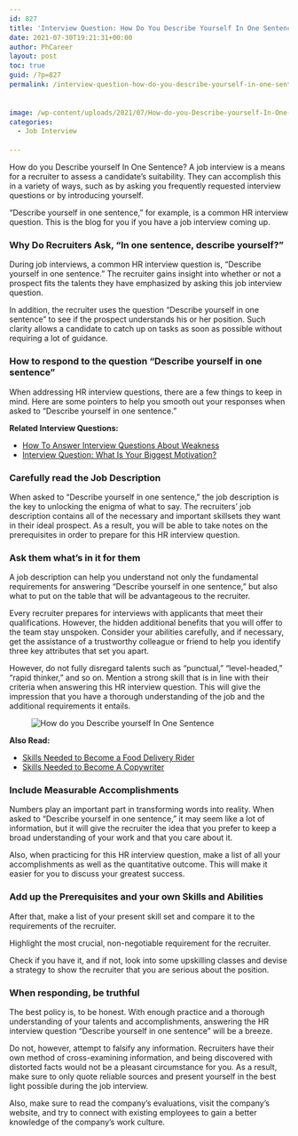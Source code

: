 ```yaml
---
id: 827
title: 'Interview Question: How Do You Describe Yourself In One Sentence?'
date: 2021-07-30T19:21:31+00:00
author: PhCareer
layout: post
toc: true
guid: /?p=827
permalink: /interview-question-how-do-you-describe-yourself-in-one-sentence/


image: /wp-content/uploads/2021/07/How-do-you-Describe-yourself-In-One-Sentence-1.jpg
categories:
  - Job Interview

---
```

How do you Describe yourself In One Sentence? A job interview is a means for a recruiter to assess a candidate&#8217;s suitability. They can accomplish this in a variety of ways, such as by asking you frequently requested interview questions or by introducing yourself.

“Describe yourself in one sentence,” for example, is a common HR interview question. This is the blog for you if you have a job interview coming up.

### **Why Do Recruiters Ask, &#8220;In one sentence, describe yourself?&#8221;**

During job interviews, a common HR interview question is, &#8220;Describe yourself in one sentence.&#8221; The recruiter gains insight into whether or not a prospect fits the talents they have emphasized by asking this job interview question.

In addition, the recruiter uses the question &#8220;Describe yourself in one sentence&#8221; to see if the prospect understands his or her position. Such clarity allows a candidate to catch up on tasks as soon as possible without requiring a lot of guidance.

### **How to respond to the question &#8220;Describe yourself in one sentence&#8221;**

When addressing HR interview questions, there are a few things to keep in mind. Here are some pointers to help you smooth out your responses when asked to &#8220;Describe yourself in one sentence.&#8221;

**Related Interview Questions:**

  * [How To Answer Interview Questions About Weakness](/how-to-answer-interview-questions-about-weakness/)
  * [Interview Question: What Is Your Biggest Motivation?](/interview-question-what-is-your-biggest-motivation/)

### **Carefully read the Job Description**

When asked to &#8220;Describe yourself in one sentence,&#8221; the job description is the key to unlocking the enigma of what to say. The recruiters&#8217; job description contains all of the necessary and important skillsets they want in their ideal prospect. As a result, you will be able to take notes on the prerequisites in order to prepare for this HR interview question.

### **Ask them what&#8217;s in it for them**

A job description can help you understand not only the fundamental requirements for answering &#8220;Describe yourself in one sentence,&#8221; but also what to put on the table that will be advantageous to the recruiter.

Every recruiter prepares for interviews with applicants that meet their qualifications. However, the hidden additional benefits that you will offer to the team stay unspoken. Consider your abilities carefully, and if necessary, get the assistance of a trustworthy colleague or friend to help you identify three key attributes that set you apart.

However, do not fully disregard talents such as &#8220;punctual,&#8221; &#8220;level-headed,&#8221; &#8220;rapid thinker,&#8221; and so on. Mention a strong skill that is in line with their criteria when answering this HR interview question. This will give the impression that you have a thorough understanding of the job and the additional requirements it entails.

<figure class="wp-block-image size-large">

<img loading="lazy" width="800" height="450" src="/wp-content/uploads/2021/07/How-do-you-Describe-yourself-In-One-Sentence.jpg" alt="How do you Describe yourself In One Sentence" class="wp-image-828" srcset="/wp-content/uploads/2021/07/How-do-you-Describe-yourself-In-One-Sentence.jpg 800w, /wp-content/uploads/2021/07/How-do-you-Describe-yourself-In-One-Sentence-300x169.jpg 300w, /wp-content/uploads/2021/07/How-do-you-Describe-yourself-In-One-Sentence-768x432.jpg 768w" sizes="(max-width: 800px) 100vw, 800px" /> </figure> 



**Also Read:**

  * [Skills Needed to Become a Food Delivery Rider](/skills-needed-to-become-a-food-delivery-rider/)
  * [Skills Needed to Become A Copywriter](/skills-needed-to-become-a-copywriter/)

### **Include Measurable Accomplishments**

Numbers play an important part in transforming words into reality. When asked to &#8220;Describe yourself in one sentence,&#8221; it may seem like a lot of information, but it will give the recruiter the idea that you prefer to keep a broad understanding of your work and that you care about it.

Also, when practicing for this HR interview question, make a list of all your accomplishments as well as the quantitative outcome. This will make it easier for you to discuss your greatest success.

### **Add up the Prerequisites and your own Skills and Abilities**

After that, make a list of your present skill set and compare it to the requirements of the recruiter.

Highlight the most crucial, non-negotiable requirement for the recruiter.

Check if you have it, and if not, look into some upskilling classes and devise a strategy to show the recruiter that you are serious about the position.

### **When responding, be truthful**

The best policy is, to be honest. With enough practice and a thorough understanding of your talents and accomplishments, answering the HR interview question &#8220;Describe yourself in one sentence&#8221; will be a breeze.

Do not, however, attempt to falsify any information. Recruiters have their own method of cross-examining information, and being discovered with distorted facts would not be a pleasant circumstance for you. As a result, make sure to only quote reliable sources and present yourself in the best light possible during the job interview.

Also, make sure to read the company&#8217;s evaluations, visit the company&#8217;s website, and try to connect with existing employees to gain a better knowledge of the company&#8217;s work culture.
